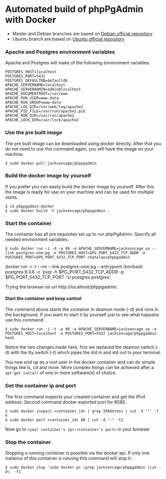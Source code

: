 Automated build of phpPgAdmin with Docker
===========

 - Master and Debian branches are based on [Debian official repository](https://index.docker.io/_/debian/)
 - Ubuntu branch are based on [Ubuntu official repository](https://index.docker.io/_/ubuntu/)

### Apache and Postgres environment variables
Apache and Postgres will make of the following environment variables.

	POSTGRES_HOST=localhost
	POSTGRES_PORT=5432
	POSTGRES_DEFAULTDB=defaultdb
	APACHE_SERVERNAME=localhost
	APACHE_SERVERADMIN=admin@localhost
	APACHE_DOCUMENTROOT=/var/www
	APACHE_RUN_USER=www-data
	APACHE_RUN_GROUP=www-data
	APACHE_LOG_DIR=/var/web/log/apache2
	APACHE_PID_FILE=/var/run/apache2.pid
	APACHE_RUN_DIR=/var/run/apache2
	APACHE_LOCK_DIR=/var/lock/apache2


### Use the pre built image
The pre built image can be downloaded using docker directly. After that you do not need to use this command again, you will have the image on your machine.

	$ sudo docker pull jacksoncage/phppgadmin


### Build the docker image by yourself
If you prefer you can easily build the docker image by yourself. After this the image is ready for use on your machine and can be used for multiple starts.

	$ cd phppgadmin-docker
	$ sudo docker build -t jacksoncage/phppgadmin .


### Start the container
The container has all pre requisites set up to run phpPgAdmin. Specify all needed environment variables.

	$ sudo docker run -i -d -p 80 -e APACHE_SERVERNAME=jacksoncage.se --link postgres-osm:pg -e POSTGRES_HOST=$PG_PORT_5432_TCP_ADDR -e POSTGRES_PORT=$PG_PORT_5432_TCP_PORT chatelao/phppgadmin

docker run -i -t --rm --link postgres-osm:pg --entrypoint /bin/bash postgres:9.3.6 -c 'psql -h $PG_PORT_5432_TCP_ADDR -p $PG_PORT_5432_TCP_PORT -U postgres postgres'

Trying the browser on url http://localhost/phppgadmin.


#### Start the container and keep control
The command above starts the container in deamon mode (-d) and runs in the background. If you want to start it by yourself just to see what happens use this command:

	$ sudo docker run -i -t -p 80 -e APACHE_SERVERNAME=jacksoncage.se -e POSTGRES_HOST=localhost -e POSTGRES_PORT=5432 jacksoncage/phppgadmin bash

Notice the two changes made here, first we replaced the deamon switch (-d) with the tty switch (-t) which pipes the std in and std out to your terminal.

You now end up as a root user in the docker container and can do simple things like ls, cd and more. More complex things can be achieved after a `apt-get install` of one or more software(s) of choice.

### Get the container ip and port
The first command inspects your created container and get the IPv4 address. Second command docker exported port for 8080.

    $ sudo docker inspect <container_id> | grep IPAddress | cut -d '"' -f 4
    $ sudo docker port <container_id> 80 | cut -d ":" -f2

Now go to `<your container's ip>:<container's port>` in your browser


### Stop the container
Stopping a running container is possible via the docker api. If only one instance of this container is running this command will stop it:

	$ sudo docker stop `sudo docker ps |grep jacksoncage/phppgadmin |cut -d\  -f1`

